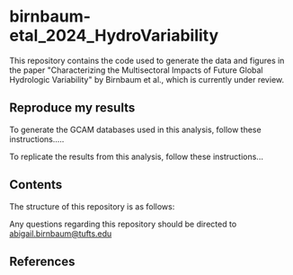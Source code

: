 # birnbaum-etal_2024_HydroVariability
This repository contains the code used to generate the data and figures in the paper "Characterizing the Multisectoral Impacts of Future Global Hydrologic Variability" by Birnbaum et al., which is currently under review.

## Reproduce my results

To generate the GCAM databases used in this analysis, follow these instructions.....

To replicate the results from this analysis, follow these instructions...

## Contents
The structure of this repository is as follows:

Any questions regarding this repository should be directed to abigail.birnbaum@tufts.edu

## References
